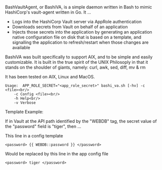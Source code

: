BashVaultAgent, or BashiVA, is a simple daemon written in Bash
to mimic HashiCorp's vault-agent written in Go.
It ...
  - Logs into the HashiCorp Vault server via AppRole authentication
  - Downloads secrets from Vault on behalf of an application
  - Injects those secrets into the application by generating
    an application native configuration file on disk that is based on
    a template, and signalling the application to refresh/restart
    when those changes are available

BashiVA was built specifically to support AIX, and to be simple
and easily customizable. It is built in the true spirit of the 
UNIX Philosoply in that it stands on the shoulder of giants, namely: curl, awk, sed, diff, mv & rm
  
It has been tested on AIX, Linux and MacOS.

```
Usage:  APP_ROLE_SECRET="<app_role_secret>" bashi_va.sh [-hv] -c <file><br/>
    -c Config <file><br/>
    -h Help<br/>
    -v Verbose
```

Template Example:

  If in Vault at the API path identified by the "WEBDB" tag,
  the secret value of the "password" field is "tiger", then ...

  This line in a config template

    <password> {{ WEBDB::password }} </password>

  Would be replaced by this line in the app config file

    <password> tiger </password>
